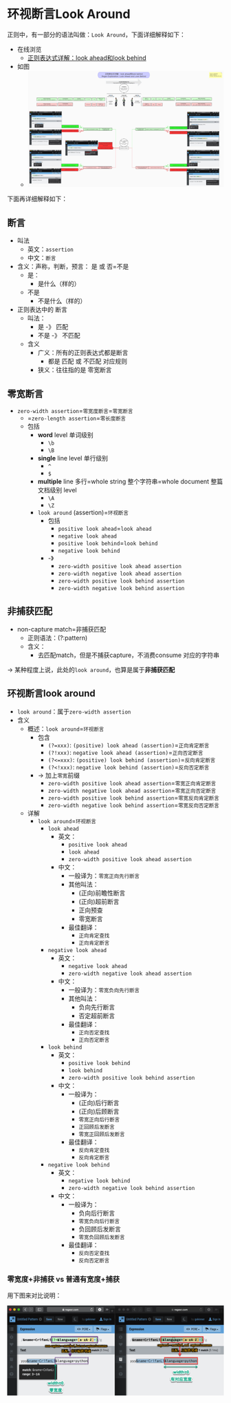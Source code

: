 # 环视断言Look Around

正则中，有一部分的语法叫做：`Look Around`，下面详细解释如下：

* 在线浏览
  * [正则表达式详解：look ahead和look behind](https://www.processon.com/view/link/5e3a5bdbe4b06b291a60f195)
* 如图
  * ![look_around_detail](../../assets/img/look_around_detail.jpg)

下面再详细解释如下：

## 断言

* 叫法
  * 英文：`assertion`
  * 中文：`断言`
* 含义：声称，判断，预言： 是 或 否=不是
  * 是：
    * 是什么（样的）
  * 不是
    * 不是什么（样的）
* 正则表达中的 断言
  * 叫法：
    * 是 -》 匹配
    * 不是 -》 不匹配
  * 含义
    * 广义：所有的正则表达式都是断言
      * 都是 匹配 或 不匹配 对应规则
    * 狭义：往往指的是 零宽断言

## 零宽断言

* `zero-width assertion`=`零宽度断言`=`零宽断言`
  * =`zero-length assertion`=`零长度断言`
  * 包括
    * **word** level 单词级别
      * `\b`
      * `\B`
    * **single** line level 单行级别
      * `^`
      * `$`
    * **multiple** line 多行=whole string 整个字符串=whole document 整篇文档级别 level
      * `\A`
      * `\Z`
    * `look around` (assertion)=`环视断言`
      * 包括
        * `positive look ahead`=`look ahead`
        * `negative look ahead`
        * `positive look behind`=`look behind`
        * `negative look behind`
      * -》
        * `zero-width positive look ahead assertion`
        * `zero-width negative look ahead assertion`
        * `zero-width positive look behind assertion`
        * `zero-width negative look behind assertion`

## 非捕获匹配

* non-capture match=非捕获匹配
  * 正则语法：(?:pattern)
  * 含义：
    * 去匹配match，但是不捕获capture，不消费consume 对应的字符串

-> 某种程度上说，此处的`look around`，也算是属于**非捕获匹配**

## 环视断言look around

* `look around`：属于`zero-width assertion`
* 含义
  * 概述：`look around`=`环视断言`
    * 包含
      * `(?=xxx)`: `(positive) look ahead (assertion)`=`正向肯定断言`
      * `(?!xxx)`: `negative look ahead (assertion)`=`正向否定断言`
      * `(?<=xxx)`: `(positive) look behind (assertion)`=`反向肯定断言`
      * `(?<!xxx)`: `negative look behind (assertion)`=`反向否定断言`
    * -> 加上`零宽`前缀
      * `zero-width positive look ahead assertion`=`零宽正向肯定断言`
      * `zero-width negative look ahead assertion`=`零宽正向否定断言`
      * `zero-width positive look behind assertion`=`零宽反向肯定断言`
      * `zero-width negative look behind assertion`=`零宽反向否定断言`
  * 详解
    * `look around`=`环视断言`
      * `look ahead`
        * 英文：
          * `positive look ahead`
          * `look ahead`
          * `zero-width positive look ahead assertion`
        * 中文：
          * 一般译为：`零宽正向先行断言`
          * 其他叫法：
            * (正向)前瞻性断言
            * (正向)超前断言
            * 正向预查
            * 零宽断言
          * 最佳翻译：
            * `正向肯定查找`
            * `正向肯定断言`
      * `negative look ahead`
        * 英文：
          * `negative look ahead`
          * `zero-width negative look ahead assertion`
        * 中文：
          * 一般译为：`零宽负向先行断言`
          * 其他叫法：
            * 负向先行断言
            * 否定超前断言
          * 最佳翻译：
            * `正向否定查找`
            * `正向否定断言`
      * `look behind`
        * 英文：
          * `positive look behind`
          * `look behind`
          * `zero-width positive look behind assertion`
        * 中文：
          * 一般译为：
            * (正向)后行断言
            * (正向)后顾断言
            * `零宽正向后行断言`
            * `正回顾后发断言`
            * `零宽正回顾后发断言`
          * 最佳翻译：
            * `反向肯定查找`
            * `反向肯定断言`
      * `negative look behind`
        * 英文：
          * `negative look behind`
          * `zero-width negative look behind assertion`
        * 中文：
          * 一般译为：
            * 负向后行断言
            * `零宽负向后行断言`
            * 负回顾后发断言
            * `零宽负回顾后发断言`
          * 最佳翻译：
            * `反向否定查找`
            * `反向否定断言`

### 零宽度+非捕获 vs 普通有宽度+捕获

用下图来对比说明：

![non_capture_vs_capture](../../assets/img/non_capture_vs_capture.png)
